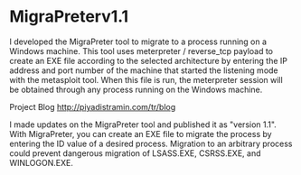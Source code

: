# MigraPreterv1.1
I developed the MigraPreter tool to migrate to a process running on a Windows machine. This tool uses meterpreter / reverse_tcp payload to create an EXE file according to the selected architecture by entering the IP address and port number of the machine that started the listening mode with the metasploit tool. When this file is run, the meterpreter session will be obtained through any process running on the Windows machine.  

Project Blog http://piyadistramin.com/tr/blog


I made updates on the MigraPreter tool and published it as "version 1.1". With MigraPreter, you can create an EXE file to migrate the process by entering the ID value of a desired process. Migration to an arbitrary process could prevent dangerous migration of LSASS.EXE, CSRSS.EXE, and WINLOGON.EXE.
